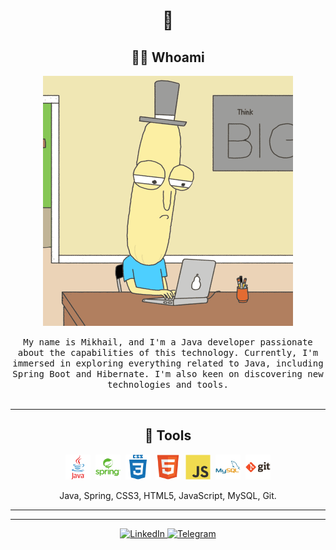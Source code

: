 <!--
--->  

<h1 align="center"> 👋 </h1>


<h2 align="center"> 👨‍💻 Whoami</h2>
<p align="center"><img src="33EP.gif" width="400px"></p>
<p align="center">
  <samp>My name is Mikhail, and I'm a Java developer passionate about the capabilities of this technology. Currently, I'm immersed in exploring everything related to Java, including Spring Boot and Hibernate. I'm also keen on discovering new technologies and tools.
  </samp>
  <br> <br>
</p>

<hr>

<h2 align="center"> 🔭 Tools</h2>
<p align="center">
 <img src="https://github.com/devicons/devicon/blob/master/icons/java/java-original-wordmark.svg" title="Java" alt="Java" width="40" height="40"/>&nbsp;
  <img src="https://github.com/devicons/devicon/blob/master/icons/spring/spring-original-wordmark.svg" title="Spring" alt="Spring" width="40" height="40"/>&nbsp;
  <img src="https://github.com/devicons/devicon/blob/master/icons/css3/css3-plain-wordmark.svg"  title="CSS3" alt="CSS" width="40" height="40"/>&nbsp;
  <img src="https://github.com/devicons/devicon/blob/master/icons/html5/html5-original.svg" title="HTML5" alt="HTML" width="40" height="40"/>&nbsp;
  <img src="https://github.com/devicons/devicon/blob/master/icons/javascript/javascript-original.svg" title="JavaScript" alt="JavaScript" width="40" height="40"/>&nbsp;
  <img src="https://github.com/devicons/devicon/blob/master/icons/mysql/mysql-original-wordmark.svg" title="MySQL"  alt="MySQL" width="40" height="40"/>&nbsp;
  <img src="https://github.com/devicons/devicon/blob/master/icons/git/git-original-wordmark.svg" title="Git" **alt="Git" width="40" height="40"/>

</p>
<p align="center">Java, Spring, CSS3, HTML5, JavaScript, MySQL, Git. </p>

<hr>



<hr>

<div id="badges" align="center">
  <a href="https://www.linkedin.com/in/mikhail-knyazev-6b8bb6294/">
    <img src="https://img.shields.io/badge/LinkedIn-blue?style=for-the-badge&logo=linkedin&logoColor=white" alt="LinkedIn"/>
  </a>
  <a href="https://t.me/MihKnyazev">
    <img src="https://img.shields.io/badge/Telegram-blue?style=for-the-badge&logo=twitter&logoColor=white" alt="Telegram"/>
  </a>
</div>
